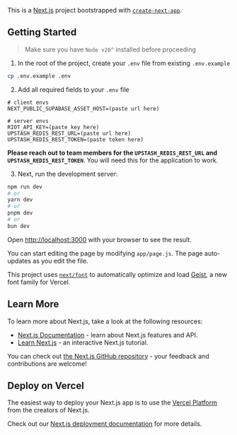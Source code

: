 This is a [Next.js](https://nextjs.org) project bootstrapped with [`create-next-app`](https://github.com/vercel/next.js/tree/canary/packages/create-next-app).

## Getting Started

> Make sure you have `Node v20^` installed before proceeding

1.  In the root of the project, create your `.env` file from existing `.env.example`

```bash
cp .env.example .env
```

2. Add all required fields to your `.env` file

```env
# client envs
NEXT_PUBLIC_SUPABASE_ASSET_HOST=(paste url here)

# server envs
RIOT_API_KEY=(paste key here)
UPSTASH_REDIS_REST_URL=(paste url here)
UPSTASH_REDIS_REST_TOKEN=(paste token here)
```

**Please reach out to team members for the `UPSTASH_REDIS_REST_URL` and `UPSTASH_REDIS_REST_TOKEN`**. You will need this for the application to work.

3. Next, run the development server:

```bash
npm run dev
# or
yarn dev
# or
pnpm dev
# or
bun dev
```

Open [http://localhost:3000](http://localhost:3000) with your browser to see the result.

You can start editing the page by modifying `app/page.js`. The page auto-updates as you edit the file.

This project uses [`next/font`](https://nextjs.org/docs/app/building-your-application/optimizing/fonts) to automatically optimize and load [Geist](https://vercel.com/font), a new font family for Vercel.

## Learn More

To learn more about Next.js, take a look at the following resources:

- [Next.js Documentation](https://nextjs.org/docs) - learn about Next.js features and API.
- [Learn Next.js](https://nextjs.org/learn) - an interactive Next.js tutorial.

You can check out [the Next.js GitHub repository](https://github.com/vercel/next.js) - your feedback and contributions are welcome!

## Deploy on Vercel

The easiest way to deploy your Next.js app is to use the [Vercel Platform](https://vercel.com/new?utm_medium=default-template&filter=next.js&utm_source=create-next-app&utm_campaign=create-next-app-readme) from the creators of Next.js.

Check out our [Next.js deployment documentation](https://nextjs.org/docs/app/building-your-application/deploying) for more details.
